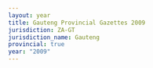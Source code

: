 ```yaml
---
layout: year
title: Gauteng Provincial Gazettes 2009
jurisdiction: ZA-GT
jurisdiction_name: Gauteng
provincial: true
year: "2009"
---
```


